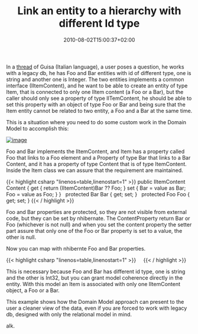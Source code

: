 ﻿---
title: "Link an entity to a hierarchy with different Id type"
description: ""
date: 2010-08-02T15:00:37+02:00
draft: false
tags: [Nhibernate]
categories: [Nhibernate]
---
In a [thread](http://www.guisa.org/forums/t/247.aspx) of Guisa (Italian language), a user poses a question, he works with a legacy db, he has Foo and Bar entities with id of different type, one is string and another one is Integer. The two entities implements a common interface (IItemContent), and he want to be able to create an entity of type Item, that is connected to only one IItem content (a Foo or a Bar), but the caller should only see a property of type IITemContent, he should be able to set this property with an object of type Foo or Bar and being sure that the Item entity cannot be related to two entity, a Foo and a Bar at the same time.

This is a situation where you need to do some custom work in the Domain Model to accomplish this:

[![image](http://www.codewrecks.com/blog/wp-content/uploads/2010/08/image_thumb.png "image")](http://www.codewrecks.com/blog/wp-content/uploads/2010/08/image.png)

Foo and Bar implements the IItemContent, and Item has a property called Foo that links to a Foo element and a Property of type Bar that links to a Bar Content, and it has a property of type Content that is of type ItemContent. Inside the Item class we can assure that the requirement are maintained.

{{< highlight csharp "linenos=table,linenostart=1" >}}
public IItemContent Content
{
get { return (IItemContent)Bar ?? Foo; }
set {
Bar = value as Bar;
Foo = value as Foo;
}
}
 
protected Bar Bar { get; set; }
 
protected Foo Foo { get; set; }
{{< / highlight >}}

Foo and Bar properties are protected, so they are not visible from external code, but they can be set by nhibernate. The ContentProperty return Bar or Foo (whichever is not null) and when you set the content property the setter part assure that only one of the Foo or Bar property is set to a value, the other is null.

Now you can map with nhibernte Foo and Bar properties.

{{< highlight csharp "linenos=table,linenostart=1" >}}
<class name="Item" table="Item" lazy="false">
<id name="Id" unsaved-value="0" type="System.Int32">
<generator class="native" />
</id>
 
<many-to-one name="Foo" />
<many-to-one name="Bar" />
 
</class>
{{< / highlight >}}

This is necessary because Foo and Bar has different id type, one is string and the other is Int32, but you can grant model coherence directly in the entity. With this model an Item is associated with only one IItemContent object, a Foo or a Bar.

This example shows how the Domain Model approach can present to the user a cleaner view of the data, even if you are forced to work with legacy db, designed with only the relational model in mind.

alk.
